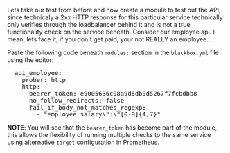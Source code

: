Lets take our test from before and now create a module to test out the API, since technicaly a 2xx HTTP response for this particular service technically only verifies through the loadbalancer behind it and is not a true functionality check on the service beneath.  Consider our employee api.  I mean, lets face it, if you don't get paid, your not REALLY an employee...

Paste the following code beneath `modules:` section in the `blackbox.yml` file using the editor:

<pre class="file" data-target="clipboard">
  api_employee:
    prober: http
    http:
      bearer_token: e9005636c98a9d6db9d5267f7fcbdbb8
      no_follow_redirects: false
      fail_if_body_not_matches_regexp:
        - "employee_salary\":\"[0-9]{4,7}"
</pre>

**NOTE**: You will see that the `bearer_token` has become part of the module, this allows the flexibility of running multiple checks to the same service using alternative `target` configuration in Prometheus.
